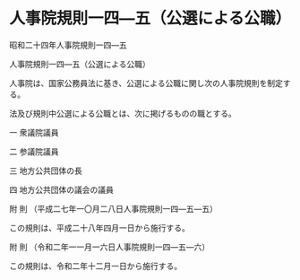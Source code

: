 # 人事院規則一四―五（公選による公職）

昭和二十四年人事院規則一四―五

人事院規則一四―五（公選による公職）

人事院は、国家公務員法に基き、公選による公職に関し次の人事院規則を制定する。

法及び規則中公選による公職とは、次に掲げるものの職とする。

一 衆議院議員

二 参議院議員

三 地方公共団体の長

四 地方公共団体の議会の議員

附 則 （平成二七年一〇月二八日人事院規則一四―五―五）

この規則は、平成二十八年四月一日から施行する。

附 則 （令和二年一一月一六日人事院規則一四―五―六）

この規則は、令和二年十二月一日から施行する。
